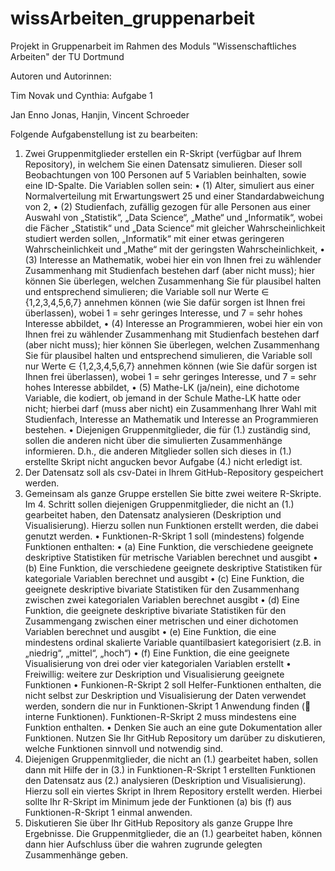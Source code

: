 # wissArbeiten_gruppenarbeit
 Projekt in Gruppenarbeit im Rahmen des Moduls "Wissenschaftliches Arbeiten" der TU Dortmund

Autoren und Autorinnen:

Tim Novak und Cynthia: Aufgabe 1

Jan Enno Jonas, Hanjin, Vincent Schroeder

Folgende Aufgabenstellung ist zu bearbeiten:
1. Zwei Gruppenmitglieder erstellen ein R-Skript (verfügbar auf Ihrem Repository), in
welchem Sie einen Datensatz simulieren. Dieser soll Beobachtungen von 100
Personen auf 5 Variablen beinhalten, sowie eine ID-Spalte. Die Variablen sollen sein:
• (1) Alter, simuliert aus einer Normalverteilung mit Erwartungswert 25 und
einer Standardabweichung von 2,
• (2) Studienfach, zufällig gezogen für alle Personen aus einer Auswahl von
„Statistik“, „Data Science“, „Mathe“ und „Informatik“, wobei die Fächer
„Statistik“ und „Data Science“ mit gleicher Wahrscheinlichkeit studiert
werden sollen, „Informatik“ mit einer etwas geringeren Wahrscheinlichkeit
und „Mathe“ mit der geringsten Wahrscheinlichkeit,
• (3) Interesse an Mathematik, wobei hier ein von Ihnen frei zu wählender
Zusammenhang mit Studienfach bestehen darf (aber nicht muss); hier können
Sie überlegen, welchen Zusammenhang Sie für plausibel halten und
entsprechend simulieren; die Variable soll nur Werte ∈ {1,2,3,4,5,6,7}
annehmen können (wie Sie dafür sorgen ist Ihnen frei überlassen), wobei 1 =
sehr geringes Interesse, und 7 = sehr hohes Interesse abbildet,
• (4) Interesse an Programmieren, wobei hier ein von Ihnen frei zu wählender
Zusammenhang mit Studienfach bestehen darf (aber nicht muss); hier können
Sie überlegen, welchen Zusammenhang Sie für plausibel halten und
entsprechend simulieren, die Variable soll nur Werte ∈ {1,2,3,4,5,6,7}
annehmen können (wie Sie dafür sorgen ist Ihnen frei überlassen), wobei 1 =
sehr geringes Interesse, und 7 = sehr hohes Interesse abbildet,
• (5) Mathe-LK (ja/nein), eine dichotome Variable, die kodiert, ob jemand in der
Schule Mathe-LK hatte oder nicht; hierbei darf (muss aber nicht) ein
Zusammenhang Ihrer Wahl mit Studienfach, Interesse an Mathematik und
Interesse an Programmieren bestehen.
• Diejenigen Gruppenmitglieder, die für (1.) zuständig sind, sollen die anderen
nicht über die simulierten Zusammenhänge informieren. D.h., die anderen
Mitglieder sollen sich dieses in (1.) erstellte Skript nicht angucken bevor
Aufgabe (4.) nicht erledigt ist.
2. Der Datensatz soll als csv-Datei in Ihrem GitHub-Repository gespeichert werden.
3. Gemeinsam als ganze Gruppe erstellen Sie bitte zwei weitere R-Skripte. Im 4. Schritt
sollen diejenigen Gruppenmitglieder, die nicht an (1.) gearbeitet haben, den
Datensatz analysieren (Deskription und Visualisierung). Hierzu sollen nun Funktionen
erstellt werden, die dabei genutzt werden.
• Funktionen-R-Skript 1 soll (mindestens) folgende Funktionen enthalten:
• (a) Eine Funktion, die verschiedene geeignete deskriptive Statistiken
für metrische Variablen berechnet und ausgibt
• (b) Eine Funktion, die verschiedene geeignete deskriptive Statistiken
für kategoriale Variablen berechnet und ausgibt
• (c) Eine Funktion, die geeignete deskriptive bivariate Statistiken für
den Zusammenhang zwischen zwei kategorialen Variablen
berechnet ausgibt
• (d) Eine Funktion, die geeignete deskriptive bivariate Statistiken für
den Zusammengang zwischen einer metrischen und einer
dichotomen Variablen berechnet und ausgibt
• (e) Eine Funktion, die eine mindestens ordinal skalierte Variable
quantilbasiert kategorisiert (z.B. in „niedrig“, „mittel“, „hoch“)
• (f) Eine Funktion, die eine geeignete Visualisierung von drei oder vier
kategorialen Variablen erstellt
• Freiwillig: weitere zur Deskription und Visualisierung geeignete
Funktionen
• Funkionen-R-Skript 2 soll Helfer-Funktionen enthalten, die nicht selbst zur
Deskription und Visualisierung der Daten verwendet werden, sondern die nur
in Funktionen-Skript 1 Anwendung finden ( interne Funktionen).
Funktionen-R-Skript 2 muss mindestens eine Funktion enthalten.
• Denken Sie auch an eine gute Dokumentation aller Funktionen. Nutzen Sie Ihr
GitHub Repository um darüber zu diskutieren, welche Funktionen sinnvoll und
notwendig sind.
4. Diejenigen Gruppenmitglieder, die nicht an (1.) gearbeitet haben, sollen dann mit
Hilfe der in (3.) in Funktionen-R-Skript 1 erstellten Funktionen den Datensatz aus (2.)
analysieren (Deskription und Visualisierung). Hierzu soll ein viertes Skript in Ihrem
Repository erstellt werden. Hierbei sollte Ihr R-Skript im Minimum jede der
Funktionen (a) bis (f) aus Funktionen-R-Skript 1 einmal anwenden.
5. Diskutieren Sie über Ihr GitHub Repository als ganze Gruppe Ihre Ergebnisse. Die
Gruppenmitglieder, die an (1.) gearbeitet haben, können dann hier Aufschluss über
die wahren zugrunde gelegten Zusammenhänge geben.
